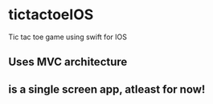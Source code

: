 # tictactoeIOS
Tic tac toe game using swift for IOS


## Uses MVC architecture
## is a single screen app, atleast for now!
